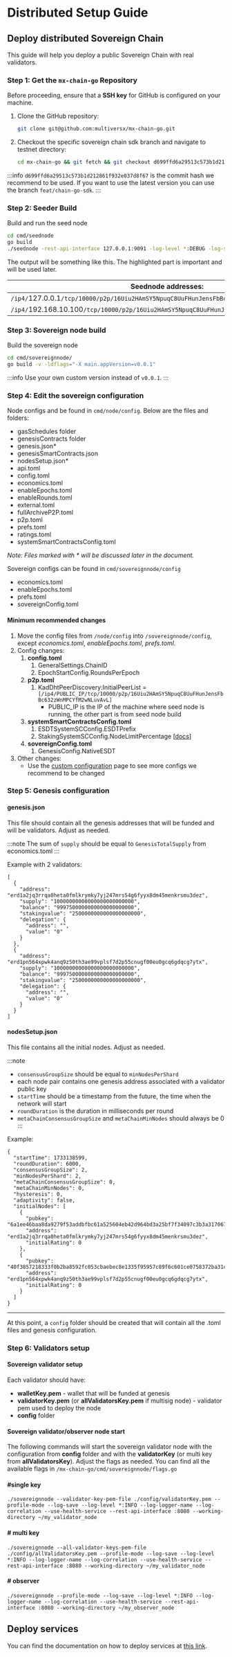 # Distributed Setup Guide

## Deploy distributed Sovereign Chain

This guide will help you deploy a public Sovereign Chain with real validators.

### Step 1: Get the ```mx-chain-go``` Repository

Before proceeding, ensure that a **SSH key** for GitHub is configured on your machine.

1. Clone the GitHub repository:
    ```bash
    git clone git@github.com:multiversx/mx-chain-go.git
    ```

2. Checkout the specific sovereign chain sdk branch and navigate to testnet directory:
    ```bash
    cd mx-chain-go && git fetch && git checkout d699ffd6a29513c573b1d212861f932e037d8f67 && cd scripts/testnet
    ```

:::info
`d699ffd6a29513c573b1d212861f932e037d8f67` is the commit hash we recommend to be used. If you want to use the latest version you can use the branch `feat/chain-go-sdk`.
:::

### Step 2: Seeder Build

Build and run the seed node
```bash
cd cmd/seednode
go build
./seednode -rest-api-interface 127.0.0.1:9091 -log-level *:DEBUG -log-save
```

The output will be something like this. The highlighted part is important and will be used later.

| Seednode addresses:                                                                        |
|---------------------------------------------------------------------------------------------|
| `/ip4/`127.0.0.1`/tcp/10000/p2p/16Uiu2HAmSY5NpuqC8UuFHunJensFbBc632zWnMPCYfM2wNLuvAvL`      |
| `/ip4/`192.168.10.100`/tcp/10000/p2p/16Uiu2HAmSY5NpuqC8UuFHunJensFbBc632zWnMPCYfM2wNLuvAvL` |


### Step 3: Sovereign node build

Build the sovereign node
```bash
cd cmd/sovereignnode/
go build -v -ldflags="-X main.appVersion=v0.0.1"
```

:::info
Use your own custom version instead of `v0.0.1`.
:::

### Step 4: Edit the sovereign configuration

Node configs and be found in `cmd/node/config`. Below are the files and folders:
- gasSchedules folder
- genesisContracts folder
- genesis.json*
- genesisSmartContracts.json
- nodesSetup.json*
- api.toml
- config.toml
- economics.toml
- enableEpochs.toml
- enableRounds.toml
- external.toml
- fullArchiveP2P.toml
- p2p.toml
- prefs.toml
- ratings.toml
- systemSmartContractsConfig.toml

_Note: Files marked with * will be discussed later in the document._

Sovereign configs can be found in `cmd/sovereignnode/config`
- economics.toml
- enableEpochs.toml
- prefs.toml
- sovereignConfig.toml

#### Minimum recommended changes

1. Move the config files from `/node/config` into `/sovereignnode/config`, except _economics.toml_, _enableEpochs.toml_, _prefs.toml_.
2. Config changes:
   1. **config.toml**
      1. GeneralSettings.ChainID
      2. EpochStartConfig.RoundsPerEpoch
   2. **p2p.toml**
      1. KadDhtPeerDiscovery:InitialPeerList = `[/ip4/PUBLIC_IP/tcp/10000/p2p/16Uiu2HAmSY5NpuqC8UuFHunJensFbBc632zWnMPCYfM2wNLuvAvL]`
         - PUBLIC_IP is the IP of the machine where seed node is running, the other part is from seed node build
   3. **systemSmartContractsConfig.toml**
      1. ESDTSystemSCConfig.ESDTPrefix
      2. StakingSystemSCConfig.NodeLimitPercentage [[docs](https://docs.multiversx.com/validators/staking-v4/#how-does-the-dynamic-node-limitation-work)]
   4. **sovereignConfig.toml**
      1. GenesisConfig.NativeESDT
3. Other changes:
   - Use the [custom configuration](/sovereign/deployment) page to see more configs we recommend to be changed

### Step 5: Genesis configuration

#### **genesis.json**

This file should contain all the genesis addresses that will be funded and will be validators. Adjust as needed.

:::note
The sum of `supply` should be equal to `GenesisTotalSupply` from economics.toml
:::

Example with 2 validators:
```
[
  {
    "address": "erd1a2jq3rrqa0heta0fmlkrymky7yj247mrs54g6fyyx8dm45menkrsmu3dez",
    "supply": "10000000000000000000000000",
    "balance": "9997500000000000000000000",
    "stakingvalue": "2500000000000000000000",
    "delegation": {
      "address": "",
      "value": "0"
    }
  },
  {
    "address": "erd1pn564xpwk4anq9z50th3ae99vplsf7d2p55cnugf00eu0gcq6gdqcg7ytx",
    "supply": "10000000000000000000000000",
    "balance": "9997500000000000000000000",
    "stakingvalue": "2500000000000000000000",
    "delegation": {
      "address": "",
      "value": "0"
    }
  }
]
```

#### **nodesSetup.json**

This file contains all the initial nodes. Adjust as needed.

:::note
- `consensusGroupSize` should be equal to `minNodesPerShard`
- each node pair contains one genesis address associated with a validator public key
- `startTime` should be a timestamp from the future, the time when the network will start
- `roundDuration` is the duration in milliseconds per round
- `metaChainConsensusGroupSize` and `metaChainMinNodes` should always be 0
:::

Example:
```
{
  "startTime": 1733138599,
  "roundDuration": 6000,
  "consensusGroupSize": 2,
  "minNodesPerShard": 2,
  "metaChainConsensusGroupSize": 0,
  "metaChainMinNodes": 0,
  "hysteresis": 0,
  "adaptivity": false,
  "initialNodes": [
    {
      "pubkey": "6a1ee46baa8da9279f53addbfbc61a525604eb42d964bd3a25bf7f34097c3b3a31706728718ccdbe3d43386c37ec3011df6ceb4188e14025ab149bd568cafaba18a78b51e71c24046c5276a187a6c1d6da83e30590a6025875b8f6df8984ec05",
      "address": "erd1a2jq3rrqa0heta0fmlkrymky7yj247mrs54g6fyyx8dm45menkrsmu3dez",
      "initialRating": 0
    },
    {
      "pubkey": "40f3857218333f0b2ba8592fc053cbaebec8e1335f95957c89f6c601ce0758372ba31c30700f10f25202d8856bb948055f9f0ef53dea57b62f013ee01c9dc0346a2b3543f2b4d423166ee1981b310f2549fb879d4cd89de6c392d902a823d116",
      "address": "erd1pn564xpwk4anq9z50th3ae99vplsf7d2p55cnugf00eu0gcq6gdqcg7ytx",
      "initialRating": 0
    }
  ]
}
```

___

At this point, a `config` folder should be created that will contain all the .toml files and genesis configuration.

### Step 6: Validators setup

#### Sovereign validator setup

Each validator should have:
- **walletKey.pem** - wallet that will be funded at genesis
- **validatorKey.pem** (or **allValidatorsKey.pem** if multisig node) - validator pem used to deploy the node
- **config** folder

#### Sovereign validator/observer node start

The following commands will start the sovereign validator node with the configuration from **config** folder and with the **validatorKey** (or multi key from **allValidatorsKey**).
Adjust the flags as needed. You can find all the available flags in `/mx-chain-go/cmd/sovereignnode/flags.go`

#### #single key
```
./sovereignnode --validator-key-pem-file ./config/validatorKey.pem --profile-mode --log-save --log-level *:INFO --log-logger-name --log-correlation --use-health-service --rest-api-interface :8080 --working-directory ~/my_validator_node
```


#### # multi key
```
./sovereignnode --all-validator-keys-pem-file ./config/allValidatorsKey.pem --profile-mode --log-save --log-level *:INFO --log-logger-name --log-correlation --use-health-service --rest-api-interface :8080 --working-directory ~/my_validator_node
```

#### # observer
```
./sovereignnode --profile-mode --log-save --log-level *:INFO --log-logger-name --log-correlation --use-health-service --rest-api-interface :8080 --working-directory ~/my_observer_node
```

## Deploy services

You can find the documentation on how to deploy services at [this link](/sovereign/sovereign-api).
